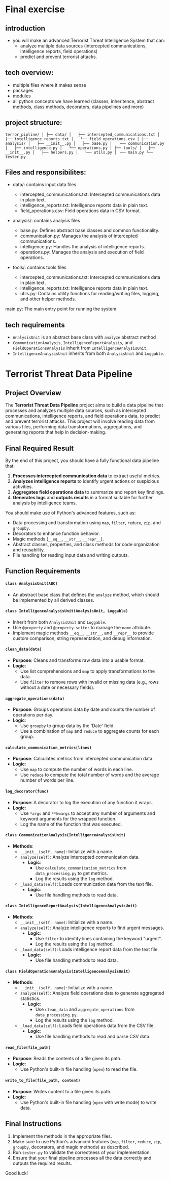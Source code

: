 # Final exercise

## introduction
- you will make an advanced Terrorist Threat Intelligence System that can:
  - analyze multiple data sources (intercepted communications, intelligence reports, field operations)
  - predict and prevent terrorist attacks.

## tech overview:
- multiple files where it makes sense
- packages
- modules
- all python concepts we have learned (classes, inheritence, abstract methods, class methods, decorators, data pipelines and more)


## project structure:
`
terror_pipline/
│
├── data/
│   ├── intercepted_communications.txt
│   ├── intelligence_reports.txt
│   └── field_operations.csv
│
├── analysis/
│   ├── __init__.py
│   ├── base.py
│   ├── communication.py
│   ├── intelligence.py
│   └── operations.py
│
├── tools/
│   ├── __init__.py
│   ├── helpers.py
│   └── utils.py
│
├── main.py
└── tester.py
`

## Files and responsibilites:
- data/: contains input data files
  - intercepted_communications.txt: Intercepted communications data in plain text.
  - intelligence_reports.txt: Intelligence reports data in plain text.
  - field_operations.csv: Field operations data in CSV format.


- analysis/: contains analysis files
  - base.py: Defines abstract base classes and common functionality.
  - communication.py: Manages the analysis of intercepted communications.
  - intelligence.py: Handles the analysis of intelligence reports.
  - operations.py: Manages the analysis and execution of field operations.


- tools/: contains tools files
  - intercepted_communications.txt: Intercepted communications data in plain text.
  - intelligence_reports.txt: Intelligence reports data in plain text.
  - utils.py: Contains utility functions for reading/writing files, logging, and other helper methods.

main.py: The main entry point for running the system.


## tech requirements
- `AnalysisUnit` is an abstract base class with `analyze` abstract method
- `CommunicationAnalysis`, `IntelligenceReportAnalysis`, and `FieldOperationsAnalysis` inherit from `IntelligenceAnalysisUnit`.
- `IntelligenceAnalysisUnit` inherits from both `AnalysisUnit` and `Loggable`.



# Terrorist Threat Data Pipeline

## Project Overview

The **Terrorist Threat Data Pipeline** project aims to build a data pipeline that processes and analyzes multiple data sources, such as intercepted communications, intelligence reports, and field operations data, to predict and prevent terrorist attacks. This project will involve reading data from various files, performing data transformations, aggregations, and generating reports that help in decision-making.

## Final Required Result

By the end of this project, you should have a fully functional data pipeline that:
1. **Processes intercepted communication data** to extract useful metrics.
2. **Analyzes intelligence reports** to identify urgent actions or suspicious activities.
3. **Aggregates field operations data** to summarize and report key findings.
4. **Generates logs** and **outputs results** in a format suitable for further analysis by intelligence teams.

You should make use of Python's advanced features, such as:
- Data processing and transformation using `map`, `filter`, `reduce`, `zip`, and `groupby`.
- Decorators to enhance function behavior.
- Magic methods (`__eq__`, `__str__`, `__repr__`).
- Abstract classes, properties, and class methods for code organization and reusability.
- File handling for reading input data and writing outputs.



## Function Requirements


#### `class AnalysisUnit(ABC)`

- An abstract base class that defines the `analyze` method, which should be implemented by all derived classes.

#### `class IntelligenceAnalysisUnit(AnalysisUnit, Loggable)`

- Inherit from both `AnalysisUnit` and `Loggable`.
- Use `@property` and `@property.setter` to manage the `name` attribute.
- Implement magic methods `__eq__`, `__str__`, and `__repr__` to provide custom comparison, string representation, and debug information.


#### `clean_data(data)`

- **Purpose**: Cleans and transforms raw data into a usable format.
- **Logic**: 
  - Use list comprehensions and `map` to apply transformations to the data.
  - Use `filter` to remove rows with invalid or missing data (e.g., rows without a date or necessary fields).

#### `aggregate_operations(data)`

- **Purpose**: Groups operations data by date and counts the number of operations per day.
- **Logic**:
  - Use `groupby` to group data by the 'Date' field.
  - Use a combination of `map` and `reduce` to aggregate counts for each group.

#### `calculate_communication_metrics(lines)`

- **Purpose**: Calculates metrics from intercepted communication data.
- **Logic**:
  - Use `map` to compute the number of words in each line.
  - Use `reduce` to compute the total number of words and the average number of words per line.


#### `log_decorator(func)`

- **Purpose**: A decorator to log the execution of any function it wraps.
- **Logic**:
  - Use `*args` and `**kwargs` to accept any number of arguments and keyword arguments for the wrapped function.
  - Log the name of the function that was executed.

#### `class CommunicationAnalysis(IntelligenceAnalysisUnit)`

- **Methods**:
  - `__init__(self, name)`: Initialize with a name.
  - `analyze(self)`: Analyze intercepted communication data.
    - **Logic**:
      - Use `calculate_communication_metrics` from `data_processing.py` to get metrics.
      - Log the results using the `log` method.
  - `_load_data(self)`: Loads communication data from the text file.
    - **Logic**:
      - Use file handling methods to read data.


#### `class IntelligenceReportAnalysis(IntelligenceAnalysisUnit)`

- **Methods**:
  - `__init__(self, name)`: Initialize with a name.
  - `analyze(self)`: Analyze intelligence reports to find urgent messages.
    - **Logic**:
      - Use `filter` to identify lines containing the keyword "urgent".
      - Log the results using the `log` method.
  - `_load_data(self)`: Loads intelligence report data from the text file.
    - **Logic**:
      - Use file handling methods to read data.


#### `class FieldOperationsAnalysis(IntelligenceAnalysisUnit)`

- **Methods**:
  - `__init__(self, name)`: Initialize with a name.
  - `analyze(self)`: Analyze field operations data to generate aggregated statistics.
    - **Logic**:
      - Use `clean_data` and `aggregate_operations` from `data_processing.py`.
      - Log the results using the `log` method.
  - `_load_data(self)`: Loads field operations data from the CSV file.
    - **Logic**:
      - Use file handling methods to read and parse CSV data.


#### `read_file(file_path)`

- **Purpose**: Reads the contents of a file given its path.
- **Logic**:
  - Use Python's built-in file handling (`open`) to read the file.

#### `write_to_file(file_path, content)`

- **Purpose**: Writes content to a file given its path.
- **Logic**:
  - Use Python's built-in file handling (`open` with write mode) to write data.

## Final Instructions

1. Implement the methods in the appropriate files.
2. Make sure to use Python's advanced features (`map`, `filter`, `reduce`, `zip`, `groupby`, decorators, and magic methods) as described.
3. Run `tester.py` to validate the correctness of your implementation.
4. Ensure that your final pipeline processes all the data correctly and outputs the required results.

Good luck!





















